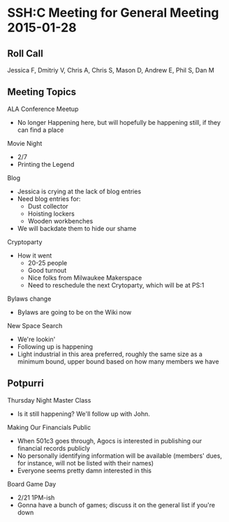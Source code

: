 SSH:C Meeting for General Meeting 2015-01-28
============================================

Roll Call
---------
Jessica F, Dmitriy V, Chris A, Chris S, Mason D, Andrew E, Phil S, Dan M

Meeting Topics
--------------

ALA Conference Meetup
- No longer Happening here, but will hopefully be happening still, if they can find a place

Movie Night
- 2/7
- Printing the Legend

Blog
- Jessica is crying at the lack of blog entries
- Need blog entries for:
  - Dust collector
  - Hoisting lockers
  - Wooden workbenches
- We will backdate them to hide our shame

Cryptoparty
- How it went
  - 20-25 people
  - Good turnout
  - Nice folks from Milwaukee Makerspace 
  - Need to reschedule the next Crytoparty, which will be at PS:1
  

Bylaws change
- Bylaws are going to be on the Wiki now

New Space Search
- We're lookin'
- Following up is happening
- Light industrial in this area preferred, roughly the same size as a minimum bound, upper bound based on how many members we have

Potpurri
--------

Thursday Night Master Class
- Is it still happening? We'll follow up with John.

Making Our Financials Public
- When 501c3 goes through, Agocs is interested in publishing our financial records publicly
- No personally identifying information will be available (members' dues, for instance, will not be listed with their names)
- Everyone seems pretty damn interested in this

Board Game Day
- 2/21 1PM-ish
- Gonna have a bunch of games; discuss it on the general list if you're down
